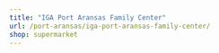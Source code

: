 ```yaml
---
title: "IGA Port Aransas Family Center"
url: /port-aransas/iga-port-aransas-family-center/
shop: supermarket
---
```

